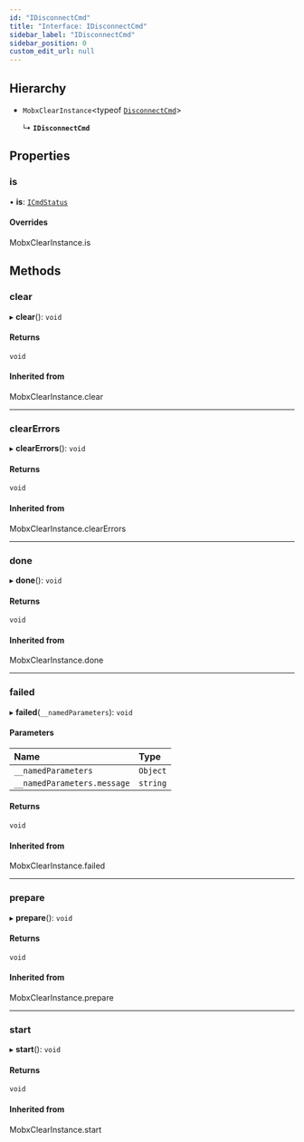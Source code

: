 ```yaml
---
id: "IDisconnectCmd"
title: "Interface: IDisconnectCmd"
sidebar_label: "IDisconnectCmd"
sidebar_position: 0
custom_edit_url: null
---
```


## Hierarchy

- `MobxClearInstance`<typeof [`DisconnectCmd`](../modules.md#disconnectcmd)\>

  ↳ **`IDisconnectCmd`**

## Properties

### is

• **is**: [`ICmdStatus`](ICmdStatus.md)

#### Overrides

MobxClearInstance.is

## Methods

### clear

▸ **clear**(): `void`

#### Returns

`void`

#### Inherited from

MobxClearInstance.clear

___

### clearErrors

▸ **clearErrors**(): `void`

#### Returns

`void`

#### Inherited from

MobxClearInstance.clearErrors

___

### done

▸ **done**(): `void`

#### Returns

`void`

#### Inherited from

MobxClearInstance.done

___

### failed

▸ **failed**(`__namedParameters`): `void`

#### Parameters

| Name | Type |
| :------ | :------ |
| `__namedParameters` | `Object` |
| `__namedParameters.message` | `string` |

#### Returns

`void`

#### Inherited from

MobxClearInstance.failed

___

### prepare

▸ **prepare**(): `void`

#### Returns

`void`

#### Inherited from

MobxClearInstance.prepare

___

### start

▸ **start**(): `void`

#### Returns

`void`

#### Inherited from

MobxClearInstance.start
